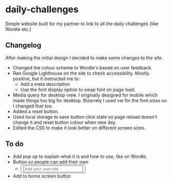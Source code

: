 # daily-challenges

Simple website built for my partner to link to all the daily challenges (like Wordle etc.)

## Changelog

After making the initial design I decided to make some changes to the site.

- Changed the colour scheme to Wordle's based on user feedback.
- Ran Google Lighthouse on the site to check accessibility. Mostly positive, but it instructed me to:
  - Add a meta description
  - Use the font display option to swap font on page load.
- Media query for desktop view. I originally designed for mobile which made things too big for desktop. Bizarrely I used vw for the font sizes so I changed that too.
- Added a reset button.
- Used local storage to save button click state so page reload doesn't change it and reset button colour when new day.
- Edited the CSS to make it look better on different screen sizes.

## To do

- Add pop up to explain what it is and how to use, like on Wordle.
- Button so people can add their own
  - <button class="noColorChange">
      <input type="text" placeholder="Add your own site" />
    </button>
- Add to home screen button
